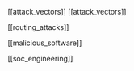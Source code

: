 [[attack_vectors]] [[attack_vectors]]

[[routing_attacks]]

 [[malicious_software]]

[[soc_engineering]]

